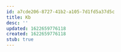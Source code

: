 ```yaml
---
id: a7cde206-8727-41b2-a105-7d1fd5a37d5c
title: Kb
desc: ''
updated: 1622659776118
created: 1622659776118
stub: true
---
```



